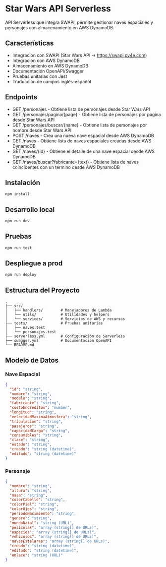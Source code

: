 # Star Wars API Serverless

API Serverless que integra SWAPI, permite gestionar naves espaciales y personajes con almacenamiento en AWS DynamoDB.

## Características

- Integración con SWAPI (Star Wars API -> https://swapi.py4e.com)
- Integración con AWS DynamoDB
- Almacenamiento en AWS DynamoDB
- Documentación OpenAPI/Swagger
- Pruebas unitarias con Jest
- Traducción de campos inglés-español

## Endpoints

- GET /personajes - Obtiene lista de personajes desde Star Wars API
- GET /personajes/pagina/{page} - Obtiene lista de personajes por pagina desde Star Wars API
- GET /personajes/buscar/{name} - Obtiene lista de personajes por nombre desde Star Wars API
- POST /naves - Crea una nueva nave espacial desde AWS DynamoDB
- GET /naves - Obtiene lista de naves espaciales creadas desde AWS DynamoDB
- GET /naves/{id} - Obtiene el detalle de una nave espacial desde AWS DynamoDB
- GET /naves/buscar?fabricante={text} - Obtiene lista de naves coincidentes con un termino desde AWS DynamoDB

## Instalación

```bash
npm install
```

## Desarrollo local

```bash
npm run dev
```

## Pruebas

```bash
npm run test
```

## Despliegue a prod

```bash
npm run deploy
```

## Estructura del Proyecto

```
.
├── src/
│   ├── handlers/        # Manejadores de Lambda
│   └── utils/           # Utilidades y helpers
│   └── services/        # Servicios de AWS y recursos
├── tests/               # Pruebas unitarias
│   ├── naves.test
│   └── personajes.test
├── serverless.yml       # Configuración de Serverless
├── swagger.yml          # Documentación OpenAPI
└── README.md
```

## Modelo de Datos

### Nave Espacial

```json
{
  "id": "string",
  "nombre": "string",
  "modelo": "string",
  "fabricante": "string",
  "costoEnCreditos": "number",
  "longitud": "string",
  "velocidadMaximaAtmosfera": "string",
  "tripulacion": "string",
  "pasajeros": "string",
  "capacidadCarga": "string",
  "consumibles": "string",
  "clase": "string",
  "estado": "string",
  "creado": "string (datetime)",
  "editado": "string (datetime)"
}
```

### Personaje

```json
{
  "nombre": "string",
  "altura": "string",
  "masa": "string",
  "colorCabello": "string",
  "colorPiel": "string",
  "colorOjos": "string",
  "periodoNacimiento": "string",
  "genero": "string",
  "mundoNatal": "string (URL)",
  "peliculas": "array (string[] de URLs)",
  "especies": "array (string[] de URLs)",
  "vehiculos": "array (string[] de URLs)",
  "navesEstelares": "array (string[] de URLs)",
  "creado": "string (datetime)",
  "editado": "string (datetime)",
  "enlace": "string (URL)"
}
```
